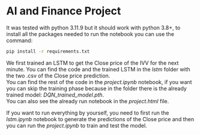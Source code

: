 # AI and Finance Project
It was tested with python 3.11.9 but it should work with python 3.8+, to install all the packages needed to run the notebook you can use the command:
```bash
pip install -r requirements.txt
```
We first trained an LSTM to get the Close price of the IVV for the next minute. You can find the code and the trained LSTM in the _lstm_ folder with the two .csv of the Close price prediction. \
You can find the rest of the code in the _project.ipynb_ notebook, if you want you can skip the training phase because in the folder there is the already trained model: _DQN_trained_model.pth_. \
You can also see the already run notebook in the _project.html_ file.

If you want to run everything by yourself, you need to first run the _lstm.ipynb_ notebook to generate the predictions of the Close price and then you can run the _project.ipynb_ to train and test the model.